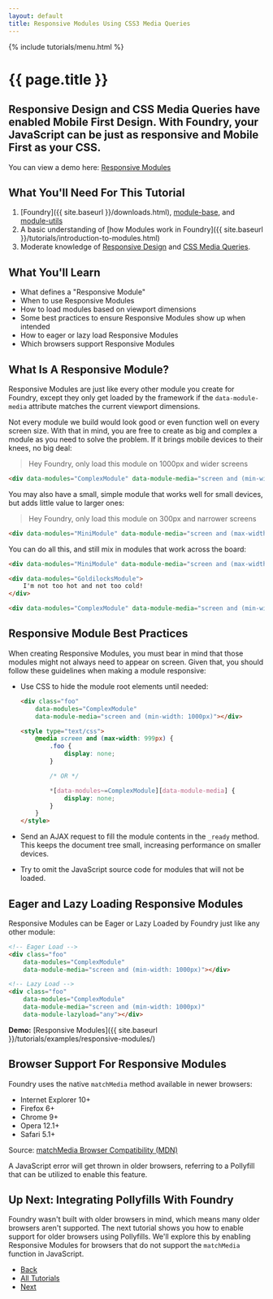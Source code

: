 ```yaml
---
layout: default
title: Responsive Modules Using CSS3 Media Queries
---
```


{% include tutorials/menu.html %}

# {{ page.title }}

<h2 class="intro">
	Responsive Design and CSS Media Queries have enabled Mobile First Design.
	With Foundry, your JavaScript can be just as responsive and Mobile First as
	your CSS.
</h2>

<div class="info">
    <p>
        You can view a demo here:
        <a href="{{ site.baseurl }}/tutorials/examples/responsive-modules/">Responsive Modules</a>
    </p>
</div>

## What You'll Need For This Tutorial

1. [Foundry]({{ site.baseurl }}/downloads.html),
   [module-base](https://github.com/gburghardt/module-base), and
   [module-utils](https://github.com/gburghardt/module-utils)
2. A basic understanding of [how Modules work in Foundry]({{ site.baseurl }}/tutorials/introduction-to-modules.html)
3. Moderate knowledge of [Responsive Design][0] and [CSS Media Queries][1].

## What You'll Learn

- What defines a "Responsive Module"
- When to use Responsive Modules
- How to load modules based on viewport dimensions
- Some best practices to ensure Responsive Modules show up when intended
- How to eager or lazy load Responsive Modules
- Which browsers support Responsive Modules

## What Is A Responsive Module?

Responsive Modules are just like every other module you create for Foundry,
except they only get loaded by the framework if the `data-module-media`
attribute matches the current viewport dimensions.

Not every module we build would look good or even function well on every screen
size. With that in mind, you are free to create as big and complex a module as
you need to solve the problem. If it brings mobile devices to their knees, no
big deal:

> Hey Foundry, only load this module on 1000px and wider screens

```html
<div data-modules="ComplexModule" data-module-media="screen and (min-width: 1000px)"></div>
```

You may also have a small, simple module that works well for small devices, but
adds little value to larger ones:

> Hey Foundry, only load this module on 300px and narrower screens

```html
<div data-modules="MiniModule" data-module-media="screen and (max-width: 300px)"></div>
```

You can do all this, and still mix in modules that work across the board:

```html
<div data-modules="MiniModule" data-module-media="screen and (max-width: 300px)"></div>

<div data-modules="GoldilocksModule">
	I'm not too hot and not too cold!
</div>

<div data-modules="ComplexModule" data-module-media="screen and (min-width: 1000px)"></div>
```

## Responsive Module Best Practices

When creating Responsive Modules, you must bear in mind that those modules might
not always need to appear on screen. Given that, you should follow these
guidelines when making a module responsive:

- Use CSS to hide the module root elements until needed:

    ```html
    <div class="foo"
        data-modules="ComplexModule"
        data-module-media="screen and (min-width: 1000px)"></div>

    <style type="text/css">
        @media screen and (max-width: 999px) {
            .foo {
                display: none;
            }

            /* OR */

            *[data-modules~=ComplexModule][data-module-media] {
                display: none;
            }
        }
    </style>
    ```

- Send an AJAX request to fill the module contents in the `_ready` method. This
  keeps the document tree small, increasing performance on smaller devices.

- Try to omit the JavaScript source code for modules that will not be loaded.

## Eager and Lazy Loading Responsive Modules

Responsive Modules can be Eager or Lazy Loaded by Foundry just like any other
module:

```html
<!-- Eager Load -->
<div class="foo"
    data-modules="ComplexModule"
    data-module-media="screen and (min-width: 1000px)"></div>

<!-- Lazy Load -->
<div class="foo"
    data-modules="ComplexModule"
    data-module-media="screen and (min-width: 1000px)"
    data-module-lazyload="any"></div>
```

__Demo:__ [Responsive Modules]({{ site.baseurl }}/tutorials/examples/responsive-modules/)

## Browser Support For Responsive Modules

Foundry uses the native `matchMedia` method available in newer browsers:

- Internet Explorer 10+
- Firefox 6+
- Chrome 9+
- Opera 12.1+
- Safari 5.1+

Source: [matchMedia Browser Compatibility (MDN)][2]

A JavaScript error will get thrown in older browsers, referring to a Pollyfill
that can be utilized to enable this feature.

## Up Next: Integrating Pollyfills With Foundry

Foundry wasn't built with older browsers in mind, which means many older
browsers aren't supported. The next tutorial shows you how to enable support for
older browsers using Pollyfills. We'll explore this by enabling Responsive
Modules for browsers that do not support the `matchMedia` function in
JavaScript.

<ul class="pagination">
    <li class="pagination-back"><a href="{{ site.baseurl }}/tutorials/lazy-loading-modules.html" title="Back: Lazy Loading Modules">Back</a></li>
    <li class="pagination-up"><a href="{{ site.baseurl }}/tutorials/">All Tutorials</a></li>
    <li class="pagination-next"><a href="{{ site.baseurl }}/tutorials/integrating-pollyfills.html" title="Next: Integrating Pollyfills With Foundry">Next</a></li>
</ul>

[0]: http://alistapart.com/topic/responsive-design
[1]: https://developer.mozilla.org/en-US/docs/Web/Guide/CSS/Media_queries
[2]: https://developer.mozilla.org/en-US/docs/Web/API/Window.matchMedia#Browser_compatibility
